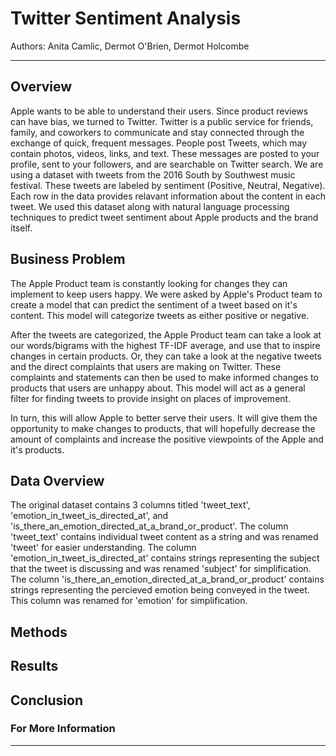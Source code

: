 # Twitter Sentiment Analysis
Authors: Anita Camlic, Dermot O'Brien, Dermot Holcombe
______________________________________________________________________________________________________
## Overview 
Apple wants to be able to understand their users. Since product reviews can have bias, we turned to Twitter. Twitter is a public service for friends, family, and coworkers to communicate and stay connected through the exchange of quick, frequent messages. People post Tweets, which may contain photos, videos, links, and text. These messages are posted to your profile, sent to your followers, and are searchable on Twitter search. 
We are using a dataset with tweets from the 2016 South by Southwest music festival. These tweets are labeled by sentiment (Positive, Neutral, Negative). Each row in the data provides relavant information about the content in each tweet. We used this dataset along with natural language processing techniques to predict tweet sentiment about Apple products and the brand itself.  

## Business Problem

The Apple Product team is constantly looking for changes they can implement to keep users happy. We were asked by Apple's Product team to create a model that can predict the sentiment of a tweet based on it's content. This model will categorize tweets as either positive or negative.

After the tweets are categorized, the Apple Product team can take a look at our words/bigrams with the highest TF-IDF average, and use that to inspire changes in certain products. Or, they can take a look at the negative tweets and the direct complaints that users are making on Twitter. These complaints and statements can then be used to make informed changes to products that users are unhappy about. This model will act as a general filter for finding tweets to provide insight on places of improvement.

In turn, this will allow Apple to better serve their users. It will give them the opportunity to make changes to products, that will hopefully decrease the amount of complaints and increase the positive viewpoints of the Apple and it's products.

## Data Overview

The original dataset contains 3 columns titled 'tweet_text', 'emotion_in_tweet_is_directed_at', and 'is_there_an_emotion_directed_at_a_brand_or_product'. The column 'tweet_text' contains individual tweet content as a string and was renamed 'tweet' for easier understanding. The column 'emotion_in_tweet_is_directed_at' contains strings representing the subject that the tweet is discussing and was renamed 'subject' for simplification. The column 'is_there_an_emotion_directed_at_a_brand_or_product' contains strings representing the percieved emotion being conveyed in the tweet. This column was renamed for 'emotion' for simplification.  

## Methods 

## Results

## Conclusion

### For More Information

______________________________________________________________________________________________________

